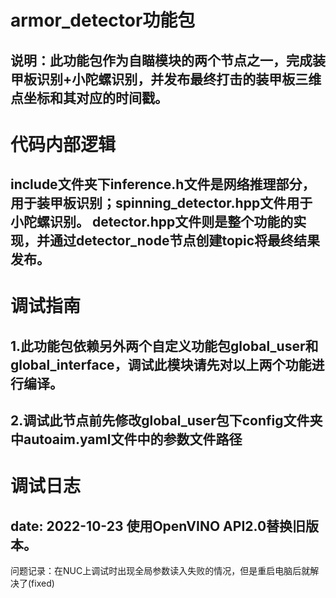 # armor_detector功能包
## 说明：此功能包作为自瞄模块的两个节点之一，完成装甲板识别+小陀螺识别，并发布最终打击的装甲板三维点坐标和其对应的时间戳。
#
# 代码内部逻辑
## include文件夹下inference.h文件是网络推理部分，用于装甲板识别；spinning_detector.hpp文件用于小陀螺识别。 detector.hpp文件则是整个功能的实现，并通过detector_node节点创建topic将最终结果发布。
#
# 调试指南
## 1.此功能包依赖另外两个自定义功能包global_user和global_interface，调试此模块请先对以上两个功能进行编译。
## 2.调试此节点前先修改global_user包下config文件夹中autoaim.yaml文件中的参数文件路径

# 调试日志
## date: 2022-10-23 使用OpenVINO API2.0替换旧版本。
问题记录：在NUC上调试时出现全局参数读入失败的情况，但是重启电脑后就解决了(fixed)

